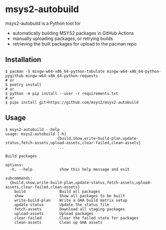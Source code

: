 # msys2-autobuild

msys2-autobuild is a Python tool for

* automatically building MSYS2 packages in GitHub Actions
* manually uploading packages, or retrying builds
* retrieving the built packages for upload to the pacman repo

## Installation

```console
$ pacman -S mingw-w64-x86_64-python-tabulate mingw-w64-x86_64-python-pygithub mingw-w64-x86_64-python-requests
# or
$ poetry install
# or
$ python -m pip install --user -r requirements.txt
# or
$ pipx install git+https://github.com/msys2/msys2-autobuild
```

## Usage

```console
$ msys2-autobuild --help
usage: msys2-autobuild [-h]
                       {build,show,write-build-plan,update-status,fetch-assets,upload-assets,clear-failed,clean-assets}
                       ...

Build packages

options:
  -h, --help            show this help message and exit

subcommands:
  {build,show,write-build-plan,update-status,fetch-assets,upload-assets,clear-failed,clean-assets}
    build               Build all packages
    show                Show all packages to be built
    write-build-plan    Write a GHA build matrix setup
    update-status       Update the status file
    fetch-assets        Download all staging packages
    upload-assets       Upload packages
    clear-failed        Clear the failed state for packages
    clean-assets        Clean up GHA assets
```
